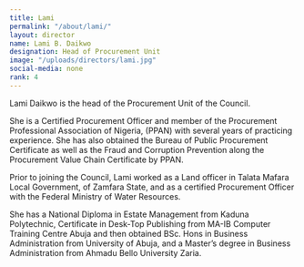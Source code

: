 ```yaml
---
title: Lami
permalink: "/about/lami/"
layout: director
name: Lami B. Daikwo
designation: Head of Procurement Unit
image: "/uploads/directors/lami.jpg"
social-media: none
rank: 4
---
```


Lami Daikwo is the head of the Procurement Unit of the Council. 

She is a Certified Procurement Officer and member of the Procurement Professional Association of Nigeria, (PPAN) with several years of practicing experience. She has also obtained the Bureau of Public Procurement Certificate as well as the Fraud and Corruption Prevention along the Procurement Value Chain Certificate by PPAN.

Prior to joining the Council, Lami worked as a Land officer in Talata Mafara Local Government, of Zamfara State, and as a certified Procurement Officer with the Federal Ministry of Water Resources.

She has a National Diploma in Estate Management from Kaduna Polytechnic, Certificate in Desk-Top Publishing from MA-IB Computer Training Centre Abuja and then obtained BSc. Hons in Business Administration from University of Abuja, and a Master’s degree in Business Administration from Ahmadu Bello University Zaria.